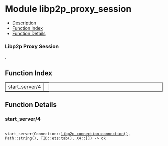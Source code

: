 

# Module libp2p_proxy_session #
* [Description](#description)
* [Function Index](#index)
* [Function Details](#functions)



### <a name="Libp2p_Proxy_Session">Libp2p Proxy Session</a> ###
.

<a name="index"></a>

## Function Index ##


<table width="100%" border="1" cellspacing="0" cellpadding="2" summary="function index"><tr><td valign="top"><a href="#start_server-4">start_server/4</a></td><td></td></tr></table>


<a name="functions"></a>

## Function Details ##

<a name="start_server-4"></a>

### start_server/4 ###

<pre><code>
start_server(Connection::<a href="libp2p_connection.md#type-connection">libp2p_connection:connection()</a>, Path::string(), TID::<a href="ets.md#type-tab">ets:tab()</a>, X4::[]) -&gt; ok
</code></pre>
<br />


